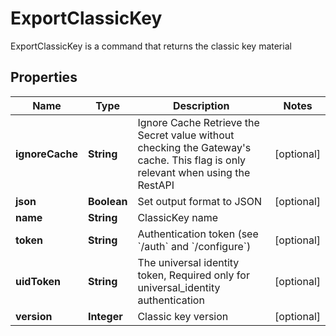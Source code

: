

# ExportClassicKey

ExportClassicKey is a command that returns the classic key material
## Properties

Name | Type | Description | Notes
------------ | ------------- | ------------- | -------------
**ignoreCache** | **String** | Ignore Cache Retrieve the Secret value without checking the Gateway&#39;s cache. This flag is only relevant when using the RestAPI |  [optional]
**json** | **Boolean** | Set output format to JSON |  [optional]
**name** | **String** | ClassicKey name | 
**token** | **String** | Authentication token (see &#x60;/auth&#x60; and &#x60;/configure&#x60;) |  [optional]
**uidToken** | **String** | The universal identity token, Required only for universal_identity authentication |  [optional]
**version** | **Integer** | Classic key version |  [optional]



